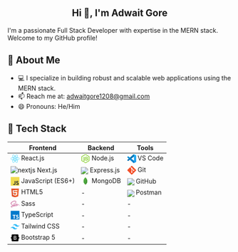 <h2 align="center">Hi 👋, I'm Adwait Gore</h2>
I'm a passionate Full Stack Developer with expertise in the MERN stack. Welcome to my GitHub profile!

## 🚀 About Me

- 💻 I specialize in building robust and scalable web applications using the MERN stack.
- 📫 Reach me at: adwaitgore1208@gmail.com
- 😄 Pronouns: He/Him
 

## 🔧 Tech Stack
| Frontend                 | Backend                                                   | Tools                                               |
| ------------------------ | --------------------------------------------------------- | ---------------------------------------------------- |
| <img align="center" height="20" src="https://raw.githubusercontent.com/devicons/devicon/master/icons/react/react-original.svg"> React.js | <img align="center" height="20" src="https://raw.githubusercontent.com/devicons/devicon/master/icons/nodejs/nodejs-original.svg"> Node.js | <img align="center" height="20" src="https://raw.githubusercontent.com/devicons/devicon/master/icons/vscode/vscode-original.svg"> VS Code |
| <img src="https://logowik.com/content/uploads/images/nextjs7685.logowik.com.webp" alt="nextjs" height="20"/> Next.js | <img align="center" height="20" src="https://adware-technologies.s3.amazonaws.com/uploads/technology/thumbnail/20/express-js.png"> Express.js | <img align="center" height="20" src="https://raw.githubusercontent.com/devicons/devicon/master/icons/git/git-original.svg"> Git |
| <img align="center" height="20" src="https://raw.githubusercontent.com/devicons/devicon/master/icons/javascript/javascript-original.svg"> JavaScript (ES6+) | <img align="center" height="20" src="https://raw.githubusercontent.com/devicons/devicon/master/icons/mongodb/mongodb-original.svg"> MongoDB | <img align="center" height="20" src="https://github.githubassets.com/assets/GitHub-Mark-ea2971cee799.png"> GitHub |
| <img align="center" height="20" src="https://raw.githubusercontent.com/devicons/devicon/master/icons/html5/html5-original.svg"> HTML5 | - | <img align="center" height="20" src="https://cdn.worldvectorlogo.com/logos/postman.svg"> Postman |
| <img align="center" height="20" src="https://raw.githubusercontent.com/devicons/devicon/master/icons/sass/sass-original.svg"> Sass | - | - |
| <img align="center" height="20" src="https://raw.githubusercontent.com/devicons/devicon/master/icons/typescript/typescript-original.svg"> TypeScript | - | - |
| <img align="center" height="20" src="https://raw.githubusercontent.com/devicons/devicon/master/icons/tailwindcss/tailwindcss-original.svg"> Tailwind CSS | - | - |
| <img align="center" height="20" src="https://raw.githubusercontent.com/devicons/devicon/master/icons/bootstrap/bootstrap-plain.svg"> Bootstrap 5 | - | - |
